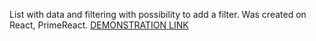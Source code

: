 List with data and filtering with possibility to add a filter. Was created on React, PrimeReact. 
[DEMONSTRATION LINK](https://yelnikov-andrii.github.io/primelist/)
